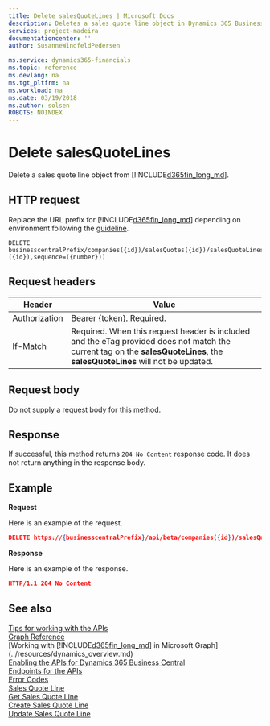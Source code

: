 ```yaml
---
title: Delete salesQuoteLines | Microsoft Docs
description: Deletes a sales quote line object in Dynamics 365 Business Central.
services: project-madeira
documentationcenter: ''
author: SusanneWindfeldPedersen

ms.service: dynamics365-financials
ms.topic: reference
ms.devlang: na
ms.tgt_pltfrm: na
ms.workload: na
ms.date: 03/19/2018
ms.author: solsen
ROBOTS: NOINDEX
---
```


# Delete salesQuoteLines
Delete a sales quote line object from [!INCLUDE[d365fin_long_md](../../includes/d365fin_long_md.md)].

## HTTP request
Replace the URL prefix for [!INCLUDE[d365fin_long_md](../../includes/d365fin_long_md.md)] depending on environment following the [guideline](../../api-reference/v1.0/endpoints-apis-for-dynamics.md).
```
DELETE businesscentralPrefix/companies({id})/salesQuotes({id})/salesQuoteLines(documentId=({id}),sequence=({number}))
```

## Request headers

|Header|Value|
|------|-----|
|Authorization  |Bearer {token}. Required. |
|If-Match       |Required. When this request header is included and the eTag provided does not match the current tag on the **salesQuoteLines**, the **salesQuoteLines** will not be updated. |

## Request body
Do not supply a request body for this method.

## Response
If successful, this method returns ```204 No Content``` response code. It does not return anything in the response body.

## Example

**Request**

Here is an example of the request.

```json
DELETE https://{businesscentralPrefix}/api/beta/companies({id})/salesQuotes({id})/salesQuoteLines(documentId=({id}),sequence=({number}))
```

**Response** 

Here is an example of the response. 

```json
HTTP/1.1 204 No Content
```

## See also
[Tips for working with the APIs](/dynamics365/business-central/dev-itpro/developer/devenv-connect-apps-tips)  
[Graph Reference](../api/dynamics_graph_reference.md)  
[Working with [!INCLUDE[d365fin_long_md](../../includes/d365fin_long_md.md)] in Microsoft Graph](../resources/dynamics_overview.md)  
[Enabling the APIs for Dynamics 365 Business Central](../../enabling-apis-for-dynamics-nav.md)  
[Endpoints for the APIs](../../endpoints-apis-for-dynamics.md)  
[Error Codes](../dynamics_error_codes.md)  
[Sales Quote Line](../resources/dynamics_salesquoteline.md)  
[Get Sales Quote Line](../api/dynamics_salesquoteline_get.md)  
[Create Sales Quote Line](../api/dynamics_create_salesquoteline.md)  
[Update Sales Quote Line](../api/dynamics_salesquoteline_update.md)  